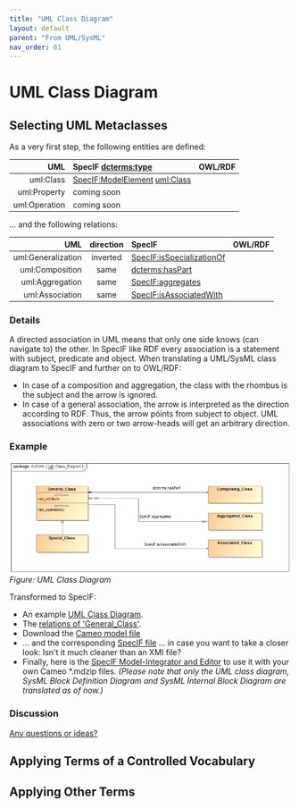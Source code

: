```yaml
---
title: "UML Class Diagram"
layout: default
parent: "From UML/SysML"
nav_order: 01
---
```


# UML Class Diagram

## Selecting UML Metaclasses

As a very first step, the following entities are defined:

| UML | SpecIF <dcterms:type> | OWL/RDF |
| ---: | :--- | :--- |
| uml:Class | <a href="https://specif.de/apps/edit#import=../v1.1/Ontology.specif;view=doc;project=P-SpecIF-Ontology;node=N-DC9wVTLyGWOOBEpHdGRXwrkGNWt" target="_blank">SpecIF:ModelElement</a> <uml:Class> |  |
| uml:Property | coming soon |  |
| uml:Operation | coming soon |  |

... and the following relations:

| UML | direction | SpecIF | OWL/RDF |
| ---: | :---: | :--- | :--- |
| uml:Generalization | inverted | <a href="https://specif.de/apps/edit#import=../v1.1/Ontology.specif;view=doc;project=P-SpecIF-Ontology;node=N-8pUc6Vjp86KYxpBFwvbnduOoHKp" target="_blank">SpecIF:isSpecializationOf</a> |  |
| uml:Composition | same | <a href="https://specif.de/apps/edit#import=../v1.1/Ontology.specif;view=doc;project=P-SpecIF-Ontology;node=N-5AP5qdMeBeBnURVia2BWtTlTL3r" target="_blank">dcterms:hasPart</a> |  |
| uml:Aggregation | same | <a href="https://specif.de/apps/edit#import=../v1.1/Ontology.specif;view=doc;project=P-SpecIF-Ontology;node=N-hmCfLTnuYbWWsE4qqo8zb8CwaE2" target="_blank">SpecIF:aggregates</a> |  |
| uml:Association | same | <a href="https://specif.de/apps/edit#import=../v1.1/Ontology.specif;view=doc;project=P-SpecIF-Ontology;node=N-H8KY2yoKNmBqEgSojfGX9oBclMN" target="_blank">SpecIF:isAssociatedWith</a> |  |


### Details

A directed association in UML means that only one side knows (can navigate to) the other. In SpecIF like RDF every association is a statement with subject, predicate and object. When translating a UML/SysML class diagram to SpecIF and further on to OWL/RDF:
- In case of a composition and aggregation, the class with the rhombus is the subject and the arrow is ignored. 
- In case of a general association, the arrow is interpreted as the direction according to RDF. Thus, the arrow póints from subject to object. UML associations with zero or two arrow-heads will get an arbitrary direction.


### Example

![UML Class Diagram](../assets/images/UML-SysML/Class_Diagram.png)
_Figure: UML Class Diagram_

Transformed to SpecIF:
- An example <a href="https://specif.de/apps/edit#import=../examples/CoCoML.specif.zip;view=doc;project=eee_1045467100313_135436_1;node=N-8264661645" target="_blank">UML Class Diagram</a>.
- The <a href="https://specif.de/apps/edit#import=../examples/CoCoML.specif.zip;view=statements;project=eee_1045467100313_135436_1;node=N-12061513685" target="_blank">relations of 'General_Class'</a>. 
- Download the <a href="CoCoML-UML-Class Diagram](https://github.com/GfSE/CoCoML-Verification-and-Validation/blob/main/1_Source/CoCoML-UML-Class-Diagram.mdzip" target="_blank">Cameo model file</a>
- ... and the corresponding <a href="https://specif.de/examples/CoCoML.specif.zip" target="_blank">SpecIF file</a> ... in case you want to take a closer look: Isn't it much cleaner than an XMI file?
- Finally, here is the <a href="https://specif.de/apps-beta/edit.html" target="_blank">SpecIF Model-Integrator and Editor</a> to use it with your own Cameo *.mdzip files. _(Please note that only the UML class diagram, SysML Block Definition Diagram and SysML Internal Block Diagram are translated as of now.)_

### Discussion

<a href="https://github.com/GfSE/CoCoML/discussions/5" target="_blank">Any questions or ideas?</a>


## Applying Terms of a Controlled Vocabulary

## Applying Other Terms